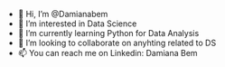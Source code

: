 - 👋 Hi, I’m @Damianabem
- 👀 I’m interested in Data Science
- 🌱 I’m currently learning Python for Data Analysis
- 💞️ I’m looking to collaborate on anyhting related to DS
- 📫 You can reach me on Linkedin: Damiana Bem

<!---
Damianabem/Damianabem is a ✨ special ✨ repository because its `README.md` (this file) appears on your GitHub profile.
You can click the Preview link to take a look at your changes.
--->
